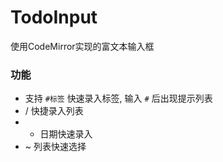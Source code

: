 # TodoInput
使用CodeMirror实现的富文本输入框

### 功能
- 支持 `#标签` 快速录入标签, 输入 `#` 后出现提示列表
- / 快捷录入列表
- * 日期快速录入
- ~ 列表快速选择
